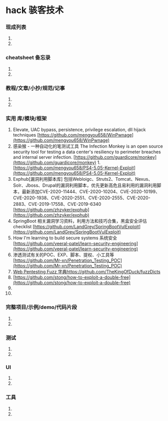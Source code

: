 # hack 骇客技术

### 现成列表

1.
1.

### cheatsheet 备忘录

1.
1.

### 教程/文章/小抄/规范/记事

1.
1.

### 实用 库/模块/框架

1. Elevate, UAC bypass, persistence, privilege escalation, dll hijack techniques
   [https://github.com/mengyou658/WinPwnage](https://github.com/mengyou658/WinPwnage)
2. 感染猴 - 一种自动化的笔测试工具 The Infection Monkey is an open source security tool for testing a data center's resiliency to
   perimeter breaches and internal server infection.
   [https://github.com/guardicore/monkey](https://github.com/guardicore/monkey)
1.[https://github.com/mengyou658/PS4-5.05-Kernel-Exploit](https://github.com/mengyou658/PS4-5.05-Kernel-Exploit)
3. Exphub[漏洞利用脚本库]
   包括Webloigc、Struts2、Tomcat、Nexus、Solr、Jboss、Drupal的漏洞利用脚本，优先更新高危且易利用的漏洞利用脚本，最新添加CVE-2020-11444、CVE-2020-10204、CVE-2020-10199、CVE-2020-1938、CVE-2020-2551、CVE-2020-2555、CVE-2020-2883、CVE-2019-17558、CVE-2019-6340
   [https://github.com/zhzyker/exphub](https://github.com/zhzyker/exphub)
4. SpringBoot 相关漏洞学习资料，利用方法和技巧合集，黑盒安全评估 checklist
   [https://github.com/LandGrey/SpringBootVulExploit](https://github.com/LandGrey/SpringBootVulExploit)
5. How I'm learning to build secure systems 系统安全
   [https://github.com/veeral-patel/learn-security-engineering](https://github.com/veeral-patel/learn-security-engineering)
6. 渗透测试有关的POC、EXP、脚本、提权、小工具等
   [https://github.com/Mr-xn/Penetration_Testing_POC](https://github.com/Mr-xn/Penetration_Testing_POC)
7. [Web Pentesting Fuzz 字典https://github.com/TheKingOfDuck/fuzzDicts](https://github.com/TheKingOfDuck/fuzzDicts)
8. [https://github.com/stong/how-to-exploit-a-double-free](https://github.com/stong/how-to-exploit-a-double-free)
9. 
10. 

### 完整项目/示例/demo/代码片段

1.
1.

### 测试

1.
1.

### UI

1.
1.

### 工具

1.
1. 

